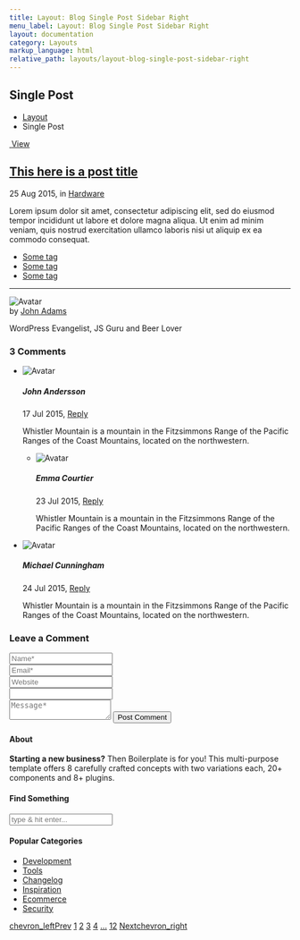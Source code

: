 ```yaml
---
title: Layout: Blog Single Post Sidebar Right
menu_label: Layout: Blog Single Post Sidebar Right
layout: documentation
category: Layouts
markup_language: html
relative_path: layouts/layout-blog-single-post-sidebar-right
---
```


<!-- Masthead -->
<div class="section-block masthead bg-white">
  <div class="row align-items-center">
    <div class="col w-6/12">
      <h2>Single Post</h2>
    </div>
    <div class="col w-6/12 right left-sm">
      <ul class="breadcrumb">
        <li>
          <a href="index.html">Layout</a>
        </li>
        <li> Single Post </li>
      </ul>
    </div>
  </div>
</div>
<!-- Masthead End -->
<div class="section-block clearfix bg-grey-ultralight">
  <div class="row">
    <!-- Content Inner -->
    <div class="col w-8/12 w-md-full content-inner wide-layout preload grid-cols-1">
      <article class="post">
        <div class="post-media thumbnail rounded-t img-scale-in mb-0" data-hover-easing="easeInOut" data-hover-speed="700" data-hover-bkg-color="#000000" data-hover-bkg-opacity="0.9">
          <a class="overlay-link" href="#">
            <img src="https://images.unsplash.com/photo-1554847464-bce967372cb7?ixlib=rb-1.2.1&amp;ixid=eyJhcHBfaWQiOjEyMDd9&amp;auto=format&amp;fit=crop&amp;w=2082&amp;q=80" alt="">
            <span class="rollover-content items-center center">
              <span> View </span>
            </span>
          </a>
        </div>
        <div class="post-content card bg-white">
          <h2 class="post-title"><a href="blog-single-post-sidebar-right.html">This here is a post title</a></h2>
          <div class="post-meta">
            <span class="post-date">25 Aug 2015</span>, in <span class="post-category"><a href="#">Hardware</a></span>
          </div>
          <p>Lorem ipsum dolor sit amet, consectetur adipiscing elit, sed do eiusmod tempor incididunt ut labore et dolore magna aliqua. Ut enim ad minim veniam, quis nostrud exercitation ullamco laboris nisi ut aliquip ex ea commodo consequat.</p>
          <ul class="post-tags list-horizontal">
            <li><a href="#">Some tag</a></li>
            <li><a href="#">Some tag</a></li>
            <li><a href="#">Some tag</a></li>
          </ul>
          <hr>
          <div class="post-author flex items-center">
            <div class="author-avatar thumbanil mr-20 mb-0">
              <img src="images/blog/bio-avatar.jpg" alt="Avatar">
            </div>
            <div class="author-content">
              <div class="name">by <a href="#">John Adams</a></div>
              <p class="author-title mb-0">WordPress Evangelist, JS Guru and Beer Lover</p>
            </div>
          </div>
        </div>
      </article>
      <div class="post-comments card bg-white">
        <h3 class="comments-title">3 Comments</h3>
        <div class="comments">
          <ul class="comment-list">
            <li>
              <article class="comment flex flex-sm-wrap">
                <div class="user-avatar thumbnail">
                  <img src="images/blog/comment-avatar.jpg" alt="Avatar">
                </div>
                <div class="comment-content">
                  <h5 class="name">John Andersson</h5>
                  <div class="comment-meta">
                    <span class="post-date">17 Jul 2015</span>, <a href="#" class="comment-reply-link">Reply</a>
                  </div>
                  <p>Whistler Mountain is a mountain in the Fitzsimmons Range of the Pacific Ranges of the Coast Mountains, located on the northwestern.</p>
                </div>
              </article>
              <ul>
                <li>
                  <article class="comment flex flex-sm-wrap">
                    <div class="user-avatar thumbnail">
                      <img src="images/blog/comment-avatar-3.jpg" alt="Avatar">
                    </div>
                    <div class="comment-content">
                      <h5 class="name">Emma Courtier</h5>
                      <div class="comment-meta">
                        <span class="post-date">23 Jul 2015</span>, <a href="#" class="comment-reply-link">Reply</a>
                      </div>
                      <p>Whistler Mountain is a mountain in the Fitzsimmons Range of the Pacific Ranges of the Coast Mountains, located on the northwestern.</p>
                    </div>
                  </article>
                </li>
              </ul>
            </li>
            <li>
              <article class="comment flex flex-sm-wrap">
                <div class="user-avatar thumbnail">
                  <img src="images/blog/comment-avatar-2.jpg" alt="Avatar">
                </div>
                <div class="comment-content">
                  <h5 class="name">Michael Cunningham</h5>
                  <div class="comment-meta">
                    <span class="post-date">24 Jul 2015</span>, <a href="#" class="comment-reply-link">Reply</a>
                  </div>
                  <p>Whistler Mountain is a mountain in the Fitzsimmons Range of the Pacific Ranges of the Coast Mountains, located on the northwestern.</p>
                </div>
              </article>
            </li>
          </ul>
        </div>
      </div>
      <div class="post-comment-respond card mb-0 bg-white">
        <h3 class="reply-title">Leave a Comment</h3>
        <form class="comment-form" action="#" method="post" novalidate="">
          <div class="row">
            <div class="col w-full">
              <input type="text" name="fname" class="form-name form-element rounded" placeholder="Name*" tabindex="1" required="">
            </div>
            <div class="col w-full">
              <div class="row merged-form-elements">
                <div class="col w-6/12">
                  <input type="email" name="email" class="form-email form-element rounded" placeholder="Email*" tabindex="3" required="">
                </div>
                <div class="col w-6/12">
                  <input type="text" name="website" class="form-website form-element rounded" placeholder="Website" tabindex="4">
                </div>
              </div>
              <div class="col w-6/12">
                <input type="text" name="honeypot" class="form-honeypot form-element rounded">
              </div>
            </div>
          </div>
          <div class="row">
            <div class="col w-full">
              <textarea name="message" class="form-message form-element rounded" placeholder="Message*" tabindex="5" required=""></textarea>
              <input type="submit" value="Post Comment" class="form-submit button rounded size-md">
            </div>
          </div>
        </form>
      </div>
    </div>
    <!-- Content Inner End -->
    <!-- Sidebar -->
    <aside class="col w-4/12 w-md-full sidebar">
      <div class="freeze" data-extra-space-top="100" data-extra-space-bottom="0" data-push-section=".pagination-3">
        <div class="footer-block">
          <h4 class="widget-title">About</h4>
          <p><strong>Starting a new business?</strong> Then Boilerplate is for you! This multi-purpose template offers 8 carefully crafted concepts with two variations each, 20+ components and 8+ plugins.</p>
        </div>
        <div class="footer-block">
          <h4 class="widget-title">Find Something</h4>
          <div class="search-form-container site-search">
            <form action="#" method="get" novalidate="">
              <div class="row">
                <div class="col w-full">
                  <div class="field-wrapper">
                    <input type="text" name="search" class="form-search form-element rounded" placeholder="type &amp; hit enter...">
                  </div>
                </div>
              </div>
            </form>
            <div class="form-response"></div>
          </div>
        </div>
        <div class="footer-block">
          <h4 class="widget-title">Popular Categories</h4>
          <ul>
            <li><a href="#">Development</a></li>
            <li><a href="#">Tools</a></li>
            <li><a href="#">Changelog</a></li>
            <li><a href="#">Inspiration</a></li>
            <li><a href="#">Ecommerce</a></li>
            <li><a href="#">Security</a></li>
          </ul>
        </div>
      </div>
    </aside>
    <!-- Sidebar End -->
  </div>
</div>
<!-- Pagination With Label -->
<div class="section-block pt-0 bg-grey-ultralight">
  <div class="row">
    <div class="col w-full pagination justify-between justify-sm-center">
      <a href="#" title="Previous Page" class="pagination-link button with-label"><span class="icon-material">chevron_left</span><span>Prev</span></a>
      <span class="page-links hide-sm">
        <a href="#" title="Page X" class="pagination-link button active"><span>1</span></a>
        <a href="#" title="Page X" class="pagination-link button"><span>2</span></a>
        <a href="#" title="Page X" class="pagination-link button"><span>3</span></a>
        <a href="#" title="Page X" class="pagination-link button"><span>4</span></a>
        <a href="#" title="More Pages" class="pagination-link button"><span>...</span></a>
        <a href="#" title="Page X" class="pagination-link button"><span>12</span></a>
      </span>
      <a href="#" title="Next Page" class="pagination-link button with-label"><span>Next</span><span class="icon-material">chevron_right</span></a>
    </div>
  </div>
</div>
<!-- Pagination With Label End -->
